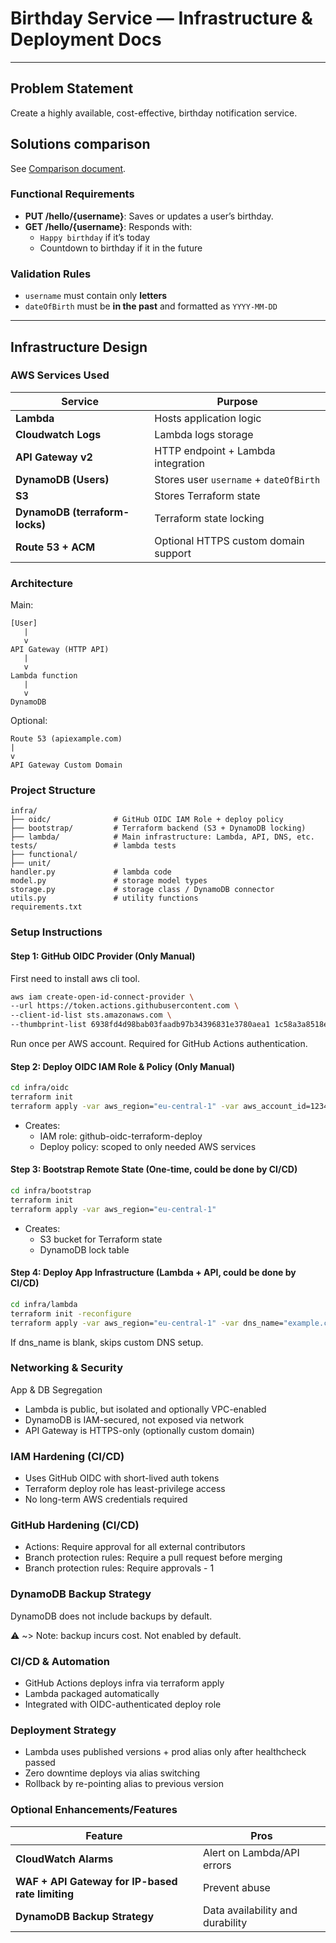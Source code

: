 # Birthday Service — Infrastructure & Deployment Docs

---

## Problem Statement

Create a highly available, cost-effective, birthday notification service.

## Solutions comparison

See [Comparison document](COMPARISON.md).

### Functional Requirements

- **PUT /hello/{username}**: Saves or updates a user’s birthday.
- **GET /hello/{username}**: Responds with:
    - `Happy birthday` if it’s today
    - Countdown to birthday if it in the future

### Validation Rules

- `username` must contain only **letters**
- `dateOfBirth` must be **in the past** and formatted as `YYYY-MM-DD`

---

## Infrastructure Design

### AWS Services Used

| Service                        | Purpose                                |
|--------------------------------|----------------------------------------|
| **Lambda**                     | Hosts application logic                |
| **Cloudwatch Logs**            | Lambda logs storage                    |
| **API Gateway v2**             | HTTP endpoint + Lambda integration     |
| **DynamoDB (Users)**           | Stores user `username` + `dateOfBirth` |
| **S3**                         | Stores Terraform state                 |
| **DynamoDB (terraform-locks)** | Terraform state locking                |
| **Route 53 + ACM**             | Optional HTTPS custom domain support   |

### Architecture

Main:
```text
[User]
   |
   v
API Gateway (HTTP API)
   |
   v
Lambda function
   |
   v
DynamoDB
```

Optional:
```text
Route 53 (apiexample.com)
|
v
API Gateway Custom Domain
```

### Project Structure

```text
infra/
├── oidc/              # GitHub OIDC IAM Role + deploy policy
├── bootstrap/         # Terraform backend (S3 + DynamoDB locking)
├── lambda/            # Main infrastructure: Lambda, API, DNS, etc.
tests/                 # lambda tests
├── functional/
├── unit/
handler.py             # lambda code
model.py               # storage model types
storage.py             # storage class / DynamoDB connector
utils.py               # utility functions
requirements.txt
```

### Setup Instructions

#### Step 1: GitHub OIDC Provider (Only Manual)
First need to install aws cli tool.

```bash
aws iam create-open-id-connect-provider \
--url https://token.actions.githubusercontent.com \
--client-id-list sts.amazonaws.com \
--thumbprint-list 6938fd4d98bab03faadb97b34396831e3780aea1 1c58a3a8518e8759bf075b76b750d4f2df264fcd
```
Run once per AWS account. Required for GitHub Actions authentication.

#### Step 2: Deploy OIDC IAM Role & Policy (Only Manual)
```bash
cd infra/oidc
terraform init
terraform apply -var aws_region="eu-central-1" -var aws_account_id=1234567890
```
- Creates:
  +	IAM role: github-oidc-terraform-deploy
  +	Deploy policy: scoped to only needed AWS services

#### Step 3: Bootstrap Remote State (One-time, could be done by CI/CD)
```bash
cd infra/bootstrap
terraform init
terraform apply -var aws_region="eu-central-1"
```
- Creates:
  +	S3 bucket for Terraform state
  +	DynamoDB lock table

#### Step 4: Deploy App Infrastructure (Lambda + API, could be done by CI/CD)
```bash
cd infra/lambda
terraform init -reconfigure
terraform apply -var aws_region="eu-central-1" -var dns_name="example.com"
```
If dns_name is blank, skips custom DNS setup.

### Networking & Security

App & DB Segregation
  *	Lambda is public, but isolated and optionally VPC-enabled
  *	DynamoDB is IAM-secured, not exposed via network
  * API Gateway is HTTPS-only (optionally custom domain)

### IAM Hardening (CI/CD)

 * Uses GitHub OIDC with short-lived auth tokens
 * Terraform deploy role has least-privilege access
 * No long-term AWS credentials required

### GitHub Hardening (CI/CD)

  * Actions: Require approval for all external contributors
  * Branch protection rules: Require a pull request before merging
  * Branch protection rules: Require approvals - 1

### DynamoDB Backup Strategy

DynamoDB does not include backups by default.

⚠️ ~> Note: backup incurs cost. Not enabled by default.

### CI/CD & Automation
 * GitHub Actions deploys infra via terraform apply
 * Lambda packaged automatically
 * Integrated with OIDC-authenticated deploy role

### Deployment Strategy
 * Lambda uses published versions + prod alias only after healthcheck passed
 * Zero downtime deploys via alias switching
 * Rollback by re-pointing alias to previous version

### Optional Enhancements/Features

| Feature                                          | Pros                                     |
|--------------------------------------------------|------------------------------------------|
| **CloudWatch Alarms**                            | Alert on Lambda/API errors               |
| **WAF + API Gateway for IP-based rate limiting** | Prevent abuse                            |
| **DynamoDB Backup Strategy**                     | Data availability and durability         |
